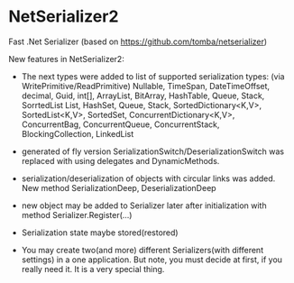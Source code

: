 NetSerializer2
==============

Fast .Net Serializer  (based on https://github.com/tomba/netserializer)

New features in NetSerializer2:

- The next types were added to list of supported serialization types:
  (via WritePrimitive/ReadPrimitive)
  Nullable<T>, TimeSpan, DateTimeOffset, decimal, Guid, int[],
  ArrayList, BitArray, HashTable, Queue, Stack, SorrtedList
  List<T>, HashSet<T>, Queue<T>, Stack<T>, SortedDictionary<K,V>,
  SortedList<K,V>, SortedSet<T>, ConcurrentDictionary<K,V>,
  ConcurrentBag<T>, ConcurrentQueue<T>, ConcurrentStack<T>,
  BlockingCollection<T>, LinkedList<T>

- generated of fly version SerializationSwitch/DeserializationSwitch was replaced
  with using delegates and DynamicMethods.

- serialization/deserialization of objects with circular links was added. 
  New method SerializationDeep, DeserializationDeep

- new object may be added to Serializer later after initialization with method
  Serializer.Register(...)

- Serialization state maybe stored(restored)

- You may create two(and more) different Serializers(with different settings)
 in a one application. But note, you must decide at first, if you really need it.
 It is a very special thing.

